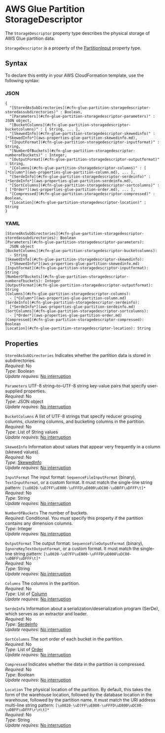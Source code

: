 # AWS Glue Partition StorageDescriptor<a name="aws-properties-glue-partition-storagedescriptor"></a>

<a name="aws-properties-glue-partition-storagedescriptor-description"></a>The `StorageDescriptor` property type describes the physical storage of AWS Glue partition data\.

<a name="aws-properties-glue-partition-storagedescriptor-inheritance"></a> `StorageDescriptor` is a property of the [PartitionInput](aws-properties-glue-partition-partitioninput.md) property type\.

## Syntax<a name="aws-properties-glue-partition-storagedescriptor-syntax"></a>

To declare this entity in your AWS CloudFormation template, use the following syntax:

### JSON<a name="aws-properties-glue-partition-storagedescriptor-syntax.json"></a>

```
{
  "[StoredAsSubDirectories](#cfn-glue-partition-storagedescriptor-storedassubdirectories)" : Boolean,
  "[Parameters](#cfn-glue-partition-storagedescriptor-parameters)" : JSON object,
  "[BucketColumns](#cfn-glue-partition-storagedescriptor-bucketcolumns)" : [ String, ... ],
  "[SkewedInfo](#cfn-glue-partition-storagedescriptor-skewedinfo)" : [*SkewedInfo*](aws-properties-glue-partition-skewedinfo.md),
  "[InputFormat](#cfn-glue-partition-storagedescriptor-inputformat)" : String,
  "[NumberOfBuckets](#cfn-glue-partition-storagedescriptor-numberofbuckets)" : Integer,
  "[OutputFormat](#cfn-glue-partition-storagedescriptor-outputformat)" : String,
  "[Columns](#cfn-glue-partition-storagedescriptor-columns)" : [ [*Column*](aws-properties-glue-partition-column.md), ... ],
  "[SerdeInfo](#cfn-glue-partition-storagedescriptor-serdeinfo)" : [*SerdeInfo*](aws-properties-glue-partition-serdeinfo.md),
  "[SortColumns](#cfn-glue-partition-storagedescriptor-sortcolumns)" : [ [*Order*](aws-properties-glue-partition-order.md), ... ],
  "[Compressed](#cfn-glue-partition-storagedescriptor-compressed)" : Boolean,
  "[Location](#cfn-glue-partition-storagedescriptor-location)" : String
}
```

### YAML<a name="aws-properties-glue-partition-storagedescriptor-syntax.yaml"></a>

```
[StoredAsSubDirectories](#cfn-glue-partition-storagedescriptor-storedassubdirectories): Boolean
[Parameters](#cfn-glue-partition-storagedescriptor-parameters): 
  JSON object
[BucketColumns](#cfn-glue-partition-storagedescriptor-bucketcolumns): 
  - String
[SkewedInfo](#cfn-glue-partition-storagedescriptor-skewedinfo): 
  [*SkewedInfo*](aws-properties-glue-partition-skewedinfo.md)
[InputFormat](#cfn-glue-partition-storagedescriptor-inputformat): String
[NumberOfBuckets](#cfn-glue-partition-storagedescriptor-numberofbuckets): Integer
[OutputFormat](#cfn-glue-partition-storagedescriptor-outputformat): String
[Columns](#cfn-glue-partition-storagedescriptor-columns): 
  - [*Column*](aws-properties-glue-partition-column.md)
[SerdeInfo](#cfn-glue-partition-storagedescriptor-serdeinfo): 
  [*SerdeInfo*](aws-properties-glue-partition-serdeinfo.md)
[SortColumns](#cfn-glue-partition-storagedescriptor-sortcolumns): 
  - [*Order*](aws-properties-glue-partition-order.md)
[Compressed](#cfn-glue-partition-storagedescriptor-compressed): Boolean
[Location](#cfn-glue-partition-storagedescriptor-location): String
```

## Properties<a name="aws-properties-glue-partition-storagedescriptor-properties"></a>

`StoredAsSubDirectories`  <a name="cfn-glue-partition-storagedescriptor-storedassubdirectories"></a>
Indicates whether the partition data is stored in subdirectories\.  
 *Required*: No  
 *Type*: Boolean  
 *Update requires*: [No interruption](using-cfn-updating-stacks-update-behaviors.md#update-no-interrupt) 

`Parameters`  <a name="cfn-glue-partition-storagedescriptor-parameters"></a>
UTF\-8 string–to–UTF\-8 string key\-value pairs that specify user\-supplied properties\.  
 *Required*: No  
 *Type*: JSON object  
 *Update requires*: [No interruption](using-cfn-updating-stacks-update-behaviors.md#update-no-interrupt) 

`BucketColumns`  <a name="cfn-glue-partition-storagedescriptor-bucketcolumns"></a>
A list of UTF\-8 strings that specify reducer grouping columns, clustering columns, and bucketing columns in the partition\.  
 *Required*: No  
 *Type*: List of String values  
 *Update requires*: [No interruption](using-cfn-updating-stacks-update-behaviors.md#update-no-interrupt) 

`SkewedInfo`  <a name="cfn-glue-partition-storagedescriptor-skewedinfo"></a>
Information about values that appear very frequently in a column \(skewed values\)\.  
 *Required*: No  
 *Type*: [SkewedInfo](aws-properties-glue-partition-skewedinfo.md)  
 *Update requires*: [No interruption](using-cfn-updating-stacks-update-behaviors.md#update-no-interrupt) 

`InputFormat`  <a name="cfn-glue-partition-storagedescriptor-inputformat"></a>
The input format: `SequenceFileInputFormat` \(binary\), `TextInputFormat`, or a custom format\. It must match the single\-line string pattern: `[\u0020-\uD7FF\uE000-\uFFFD\uD800\uDC00-\uDBFF\uDFFF\t]*`  
 *Required*: No  
 *Type*: String  
 *Update requires*: [No interruption](using-cfn-updating-stacks-update-behaviors.md#update-no-interrupt) 

`NumberOfBuckets`  <a name="cfn-glue-partition-storagedescriptor-numberofbuckets"></a>
The number of buckets\.  
 *Required*: Conditional\. You must specify this property if the partition contains any dimension columns\.  
 *Type*: Integer  
 *Update requires*: [No interruption](using-cfn-updating-stacks-update-behaviors.md#update-no-interrupt) 

`OutputFormat`  <a name="cfn-glue-partition-storagedescriptor-outputformat"></a>
The output format: `SequenceFileOutputFormat` \(binary\), `IgnoreKeyTextOutputFormat`, or a custom format\. It must match the single\-line string pattern: `[\u0020-\uD7FF\uE000-\uFFFD\uD800\uDC00-\uDBFF\uDFFF\t]*`  
 *Required*: No  
 *Type*: String  
 *Update requires*: [No interruption](using-cfn-updating-stacks-update-behaviors.md#update-no-interrupt) 

`Columns`  <a name="cfn-glue-partition-storagedescriptor-columns"></a>
The columns in the partition\.  
 *Required*: No  
 *Type*: List of [Column](aws-properties-glue-partition-column.md)  
 *Update requires*: [No interruption](using-cfn-updating-stacks-update-behaviors.md#update-no-interrupt) 

`SerdeInfo`  <a name="cfn-glue-partition-storagedescriptor-serdeinfo"></a>
Information about a serialization/deserialization program \(SerDe\), which serves as an extractor and loader\.  
 *Required*: No  
 *Type*: [SerdeInfo](aws-properties-glue-partition-serdeinfo.md)  
 *Update requires*: [No interruption](using-cfn-updating-stacks-update-behaviors.md#update-no-interrupt) 

`SortColumns`  <a name="cfn-glue-partition-storagedescriptor-sortcolumns"></a>
The sort order of each bucket in the partition\.  
 *Required*: No  
 *Type*: List of [Order](aws-properties-glue-partition-order.md)  
 *Update requires*: [No interruption](using-cfn-updating-stacks-update-behaviors.md#update-no-interrupt) 

`Compressed`  <a name="cfn-glue-partition-storagedescriptor-compressed"></a>
Indicates whether the data in the partition is compressed\.  
 *Required*: No  
 *Type*: Boolean  
 *Update requires*: [No interruption](using-cfn-updating-stacks-update-behaviors.md#update-no-interrupt) 

`Location`  <a name="cfn-glue-partition-storagedescriptor-location"></a>
The physical location of the partition\. By default, this takes the form of the warehouse location, followed by the database location in the warehouse, followed by the partition name\. It must match the URI address multi\-line string pattern: `[\u0020-\uD7FF\uE000-\uFFFD\uD800\uDC00-\uDBFF\uDFFF\r\n\t]*`  
 *Required*: No  
 *Type*: String  
 *Update requires*: [No interruption](using-cfn-updating-stacks-update-behaviors.md#update-no-interrupt) 